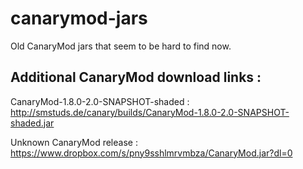 # canarymod-jars
Old CanaryMod jars that seem to be hard to find now.

## Additional CanaryMod download links :

CanaryMod-1.8.0-2.0-SNAPSHOT-shaded : http://smstuds.de/canary/builds/CanaryMod-1.8.0-2.0-SNAPSHOT-shaded.jar

Unknown CanaryMod release : https://www.dropbox.com/s/pny9sshlmrvmbza/CanaryMod.jar?dl=0
